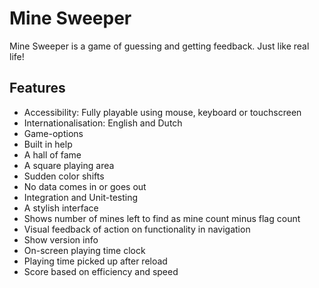 # Mine Sweeper

Mine Sweeper is a game of guessing and getting feedback.
Just like real life!

## Features
-  Accessibility: Fully playable using mouse, keyboard or touchscreen
-  Internationalisation: English and Dutch
-  Game-options
-  Built in help
-  A hall of fame
-  A square playing area
-  Sudden color shifts
-  No data comes in or goes out
-  Integration and Unit-testing
-  A stylish interface
-  Shows number of mines left to find as mine count minus flag count
-  Visual feedback of action on functionality in navigation 
-  Show version info
-  On-screen playing time clock
-  Playing time picked up after reload
-  Score based on efficiency and speed

